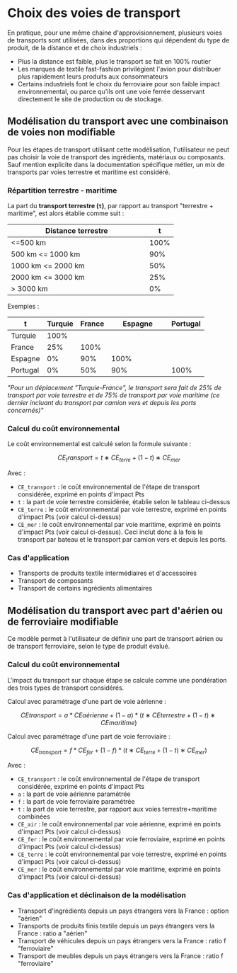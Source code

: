 # Choix des voies de transport

En pratique, pour une même chaine d'approvisionnement, plusieurs voies de transports sont utilisées, dans des proportions qui dépendent du type de produit, de la distance et de choix industriels :

* Plus la distance est faible, plus le transport se fait en 100% routier
* Les marques de textile fast-fashion privilégient l'avion pour distribuer plus rapidement leurs produits aux consommateurs
* Certains industriels font le choix du ferroviaire pour son faible impact environnemental, ou parce qu'ils ont une voie ferrée desservant directement le site de production ou de stockage.

## Modélisation du transport avec une combinaison de voies non modifiable

Pour les étapes de transport utilisant cette modélisation, l'utilisateur ne peut pas choisir la voie de transport des ingrédients, matériaux ou composants. Sauf mention explicite dans la documentation spécifique métier, un mix de transports par voies terrestre et maritime est considéré.

### Répartition terrestre - maritime

La part du **transport terrestre (`t`)**, par rapport au transport "terrestre + maritime", est alors établie comme suit :

<table><thead><tr><th width="297">Distance terrestre</th><th>t</th></tr></thead><tbody><tr><td>&#x3C;=500 km</td><td>100%</td></tr><tr><td>500 km &#x3C;= 1000 km</td><td>90%</td></tr><tr><td>1000 km &#x3C;= 2000 km</td><td>50%</td></tr><tr><td>2000 km &#x3C;= 3000 km</td><td>25%</td></tr><tr><td>> 3000 km</td><td>0%</td></tr></tbody></table>

Exemples :&#x20;

<table><thead><tr><th>t</th><th>Turquie</th><th>France</th><th width="120">Espagne</th><th>Portugal</th></tr></thead><tbody><tr><td>Turquie</td><td>100%</td><td></td><td></td><td></td></tr><tr><td>France</td><td>25%</td><td>100%</td><td></td><td></td></tr><tr><td>Espagne</td><td>0%</td><td>90%</td><td>100%</td><td></td></tr><tr><td>Portugal</td><td>0%</td><td>50%</td><td>90%</td><td>100%</td></tr></tbody></table>

_"Pour un déplacement "Turquie-France", le transport sera fait de 25% de transport par voie terrestre et de 75% de transport par voie maritime (ce dernier incluant du transport par camion vers et depuis les ports concernés)"_

### Calcul du coût environnemental

Le coût environnemental est calculé selon la formule suivante :

$$
CE_transport=t∗CE_{terre}+(1−t)∗CE_{mer}
$$

Avec :&#x20;

* `CE_transport` : le coût environnemental de l'étape de transport considérée, exprimé en points d'impact Pts
* `t` : la part de voie terrestre considérée, établie selon le tableau ci-dessus
* `CE_terre` : le coût environnemental par voie terrestre, exprimé en points d'impact Pts (voir calcul ci-dessus)
* `CE_mer` : le coût environnemental par voie maritime, exprimé en points d'impact Pts (voir calcul ci-dessus). Ceci inclut donc à la fois le transport par bateau et le transport par camion vers et depuis les ports.



### Cas d'application

* Transports de produits textile intermédiaires et d'accessoires
* Transport de composants
* Transport de certains ingrédients alimentaires

## Modélisation du transport avec part d'aérien ou de ferroviaire modifiable&#x20;

Ce modèle permet à l'utilisateur de définir une part de transport aérien ou de transport ferroviaire, selon le type de produit évalué.

### Calcul du coût environnemental

L'impact du transport sur chaque étape se calcule comme une pondération des trois types de transport considérés.

Calcul avec paramétrage d'une part de voie aérienne :&#x20;

$$
CEtransport=a*CEaérienne+(1-a)*( t∗CEterrestre+(1−t)∗CEmaritime)
$$

Calcul avec paramétrage d'une part de voie ferroviaire :&#x20;

$$
CE_{transport}=f*CE_{fer}+(1-f)*( t∗CE_{terre}+(1−t)∗CE_{mer})
$$

Avec :&#x20;

* `CE_transport` : le coût environnemental de l'étape de transport considérée, exprimé en points d'impact Pts
* `a` : la part de voie aérienne paramétrée
* `f` : la part de voie ferroviaire paramétrée
* `t` : la part de voie terrestre, par rapport aux voies terrestre+maritime combinées
* `CE_air` : le coût environnemental par voie aérienne, exprimé en points d'impact Pts (voir calcul ci-dessus)
* `CE_fer` : le coût environnemental par voie ferroviaire, exprimé en points d'impact Pts (voir calcul ci-dessus)
* `CE_terre` : le coût environnemental par voie terrestre, exprimé en points d'impact Pts (voir calcul ci-dessus)
* `CE_mer` : le coût environnemental par voie maritime, exprimé en points d'impact Pts (voir calcul ci-dessus)

### Cas d'application et déclinaison de la modélisation

* Transport d'ingrédients depuis un pays étrangers vers la France : option "aérien"
* Transports de produits finis textile depuis un pays étrangers vers la France : ratio a "aérien"
* Transport de véhicules depuis un pays étrangers vers la France : ratio f "ferroviaire"
* Transport de meubles depuis un pays étrangers vers la France : ratio f "ferroviaire"

